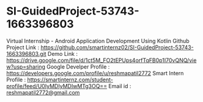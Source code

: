 # SI-GuidedProject-53743-1663396803
Virtual Internship - Android Application Development Using Kotlin
Github Project Link : https://github.com/smartinternz02/SI-GuidedProject-53743-1663396803.git
Demo Link : https://drive.google.com/file/d/1ct5M_FO2tEPUps4orfTqFB0p1I70vQNQ/view?usp=sharing
Google Develper Profile : https://developers.google.com/profile/u/reshmapatil2772
Smart Intern Profile : https://smartinternz.com/student-profile/feed/U0IyMDIyMDIwMTg3OQ==
Email id : reshmapatil2772@gmail.com
